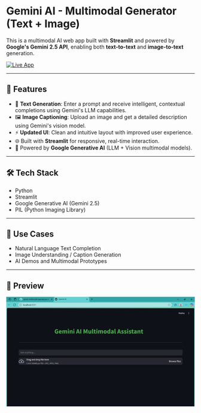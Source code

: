 # Gemini AI - Multimodal Generator (Text + Image)

This is a multimodal AI web app built with **Streamlit** and powered by **Google's Gemini 2.5 API**, enabling both **text-to-text** and **image-to-text** generation.

[![Live App](https://img.shields.io/badge/🔗%20Live%20App-Streamlit-success?style=for-the-badge&logo=streamlit)](https://genai-multimodal-app-ds5ur657ijt47cj2qnk7nz.streamlit.app/)

---

## 🔧 Features

- 🤖 **Text Generation**: Enter a prompt and receive intelligent, contextual completions using Gemini's LLM capabilities.
- 🖼️ **Image Captioning**: Upload an image and get a detailed description using Gemini's vision model.
- ⚡ **Updated UI**: Clean and intuitive layout with improved user experience.
- 🌐 Built with **Streamlit** for responsive, real-time interaction.
- 🧠 Powered by **Google Generative AI** (LLM + Vision multimodal models).

---

## 🛠️ Tech Stack

- Python
- Streamlit
- Google Generative AI (Gemini 2.5)
- PIL (Python Imaging Library)

---

## 📌 Use Cases

- Natural Language Text Completion
- Image Understanding / Caption Generation
- AI Demos and Multimodal Prototypes

---

## 📸 Preview

<p align="center">
  <img src="preview.png" alt="App Preview" width="700">
</p>



